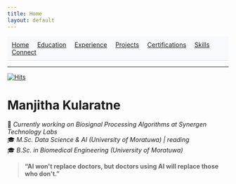 ```yaml
---
title: Home
layout: default
---
```


<nav style="background: #f8f9fa; padding: 10px; border-bottom: 1px solid #ddd;">
  <a href="index.md" style="margin-right: 15px;">Home</a>
  <a href="education.md" style="margin-right: 15px;">Education</a>
  <a href="experience.md" style="margin-right: 15px;">Experience</a>
  <a href="projects.md" style="margin-right: 15px;">Projects</a>
  <a href="certifications.md" style="margin-right: 15px;">Certifications</a>
  <a href="skills.md" style="margin-right: 15px;">Skills</a>
  <a href="connect.md">Connect</a>
</nav>
<hr/>

[![Hits](https://hits.sh/manjithadulana98.github.io.svg)](https://hits.sh/manjithadulana98.github.io/)

# Manjitha Kularatne

🚀 *Currently working on Biosignal Processing Algorithms at Synergen Technology Labs*  
🎓 *M.Sc. Data Science & AI (University of Moratuwa) | reading*  
🎓 *B.Sc. in Biomedical Engineering (University of Moratuwa)*

> **“AI won't replace doctors, but doctors using AI will replace those who don't.”**
